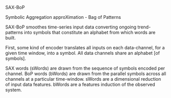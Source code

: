 SAX-BoP

Symbolic Aggregation approXimation - Bag of Patterns

SAX-BoP smoothes time-series input data converting ongoing trend-patterns into symbols that constitute an alphabet from which words are built.

First, some kind of encoder translates all inputs on each data-channel, for a given time window, into a symbol.
All data channels share an alphabet [of symbols].

SAX words (sWords) are drawn from the sequence of symbols encoded per channel.
BoP words (bWords) are drawn from the parallel symbols across all channels at a particular time-window.
sWords are a dimensional reduction of input data features.
bWords are a features induction of the observed system.


